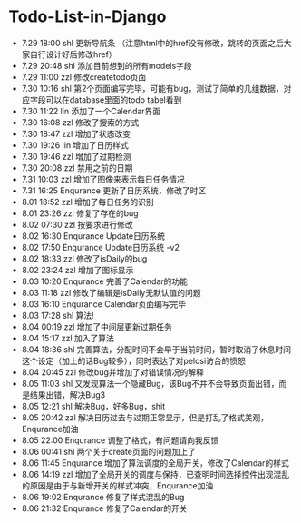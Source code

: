 # Todo-List-in-Django

- 7.29 18:00 shl 更新导航条 （注意html中的href没有修改，跳转的页面之后大家自行设计好后修改href）
- 7.29 20:48 shl 添加目前想到的所有models字段
- 7.29 11:00 zzl 修改createtodo页面
- 7.30 10:16 shl 第2个页面编写完毕，可能有bug，测试了简单的几组数据，对应字段可以在database里面的todo tabel看到
- 7.30 11:22 lin 添加了一个Calendar界面
- 7.30 16:08 zzl 修改了搜索的方式
- 7.30 18:47 zzl 增加了状态改变
- 7.30 19:26 lin 增加了日历样式
- 7.30 19:46 zzl 增加了过期检测
- 7.30 20:08 zzl 禁用之前的日期
- 7.31 10:03 zzl 增加了图像来表示每日任务情况
- 7.31 16:25 Enqurance 更新了日历系统，修改了时区
- 8.01 18:52 zzl 增加了每日任务的识别
- 8.01 23:26 zzl 修复了存在的bug
- 8.02 07:30 zzl 按要求进行修改
- 8.02 16:30 Enqurance Update日历系统
- 8.02 17:50 Enqurance Update日历系统 -v2
- 8.02 18:33 zzl 修改了isDaily的bug
- 8.02 23:24 zzl 增加了图标显示
- 8.03 10:20 Enqurance 完善了Calendar的功能
- 8.03 11:18 zzl 修改了编辑是isDaily无默认值的问题
- 8.03 16:10 Enqurance Calendar页面编写完毕
- 8.03 17:28 shl 算法!
- 8.04 00:19 zzl 增加了中间层更新过期任务
- 8.04 15:17 zzl 加入了算法
- 8.04 18:36 shl 完善算法，分配时间不会早于当前时间，暂时取消了休息时间这个设定（加上的话Bug较多），同时表达了对pelosi访台的愤怒
- 8.04 20:45 zzl 修改bug并增加了对错误情况的解释 
- 8.05 11:03 shl 又发现算法一个隐藏Bug，该Bug不并不会导致页面出错，而是结果出错，解决Bug3
- 8.05 12:21 shl 解决Bug，好多Bug，shit
- 8.05 20:42 zzl 解决日历过去与过期正常显示，但是打乱了格式美观，Enqurance加油
- 8.05 22:00 Enqurance 调整了格式，有问题请向我反馈
- 8.06 00:41 shl 两个关于create页面的问题加上了
- 8.06 11:45 Enqurance 增加了算法调度的全局开关，修改了Calendar的样式
- 8.06 14:19 zzl 增加了全局开关的调度与保持，已查明时间选择控件出现混乱的原因是由于与新增开关的样式冲突，Enqurance加油
- 8.06 19:02 Enqurance 修复了样式混乱的Bug
- 8.06 21:32 Enqurance 修复了Calendar的开关